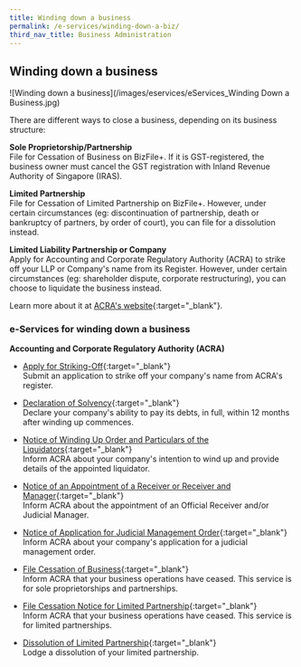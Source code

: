 ```yaml
---
title: Winding down a business
permalink: /e-services/winding-down-a-biz/
third_nav_title: Business Administration
---
```


## Winding down a business

![Winding down a business](/images/eservices/eServices_Winding Down a Business.jpg)

There are different ways to close a business, depending on its business structure:

**Sole Proprietorship/Partnership**
<br>File for Cessation of Business on BizFile+. If it is GST-registered, the business owner must cancel the GST registration with Inland Revenue Authority of Singapore (IRAS).

**Limited Partnership**
<br>File for Cessation of Limited Partnership on BizFile+. However, under certain circumstances (eg: discontinuation of partnership, death or bankruptcy of partners, by order of court), you can file for a dissolution instead.

**Limited Liability Partnership or Company**
<br>Apply for Accounting and Corporate Regulatory Authority (ACRA) to strike off your LLP or Company's name from its Register. However, under certain circumstances (eg: shareholder dispute, corporate restructuring), you can choose to liquidate the business instead.

Learn more about it at [ACRA's website](https://www.acra.gov.sg/how-to-guides){:target="_blank"}.

### e-Services for winding down a business

**Accounting and Corporate Regulatory Authority (ACRA)**

- [Apply for Striking-Off](https://www.bizfile.gov.sg/ngbbizfileinternet/faces/oracle/webcenter/portalapp/pages/AcraToBizfilePlusPage.jspx?transactionId=C068){:target="_blank"}
  <br>Submit an application to strike off your company's name from ACRA's register.

- [Declaration of Solvency](https://www.bizfile.gov.sg/ngbbizfileinternet/faces/oracle/webcenter/portalapp/pages/AcraToBizfilePlusPage.jspx?transactionId=C057){:target="_blank"}
  <br>Declare your company's ability to pay its debts, in full, within 12 months after winding up commences.

- [Notice of Winding Up Order and Particulars of the Liquidators](https://www.bizfile.gov.sg/ngbbizfileinternet/faces/oracle/webcenter/portalapp/pages/AcraToBizfilePlusPage.jspx?transactionId=C052){:target="_blank"}
  <br>Inform ACRA about your company's intention to wind up and provide details of the appointed liquidator.

- [Notice of an Appointment of a Receiver or Receiver and Manager](https://www.bizfile.gov.sg/ngbbizfileinternet/faces/oracle/webcenter/portalapp/pages/AcraToBizfilePlusPage.jspx?transactionId=C050){:target="_blank"}
  <br>Inform ACRA about the appointment of an Official Receiver and/or Judicial Manager.

- [Notice of Application for Judicial Management Order](https://www.bizfile.gov.sg/ngbbizfileinternet/faces/oracle/webcenter/portalapp/pages/AcraToBizfilePlusPage.jspx?transactionId=C061){:target="_blank"}
  <br>Inform ACRA about your company's application for a judicial management order.

- [File Cessation of Business](https://www.bizfile.gov.sg/ngbbizfileinternet/faces/oracle/webcenter/portalapp/pages/AcraToBizfilePlusPage.jspx?transactionId=B024){:target="_blank"}
  <br>Inform ACRA that your business operations have ceased. This service is for sole proprietorships and partnerships.

- [File Cessation Notice for Limited Partnership](https://www.bizfile.gov.sg/ngbbizfileinternet/faces/oracle/webcenter/portalapp/pages/AcraToBizfilePlusPage.jspx?transactionId=K016){:target="_blank"}
  <br>Inform ACRA that your business operations have ceased. This service is for limited partnerships.

- [Dissolution of Limited Partnership](https://www.bizfile.gov.sg/ngbbizfileinternet/faces/oracle/webcenter/portalapp/pages/AcraToBizfilePlusPage.jspx?transactionId=K026){:target="_blank"}
  <br>Lodge a dissolution of your limited partnership.
